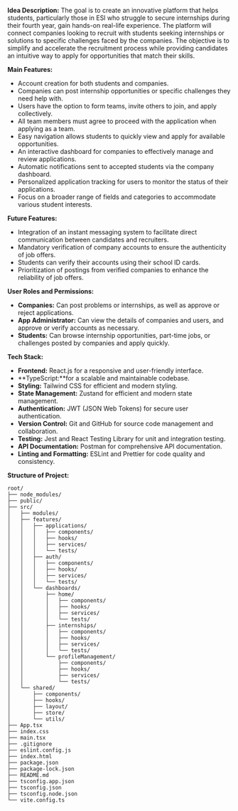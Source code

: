 **Idea Description:**
The goal is to create an innovative platform that helps students, particularly those in ESI who struggle to secure internships during their fourth year, gain hands-on real-life experience. The platform will connect companies looking to recruit with students seeking internships or solutions to specific challenges faced by the companies. The objective is to simplify and accelerate the recruitment process while providing candidates an intuitive way to apply for opportunities that match their skills.

**Main Features:**
- Account creation for both students and companies.
- Companies can post internship opportunities or specific challenges they need help with.
- Users have the option to form teams, invite others to join, and apply collectively.
- All team members must agree to proceed with the application when applying as a team.
- Easy navigation allows students to quickly view and apply for available opportunities.
- An interactive dashboard for companies to effectively manage and review applications.
- Automatic notifications sent to accepted students via the company dashboard.
- Personalized application tracking for users to monitor the status of their applications.
- Focus on a broader range of fields and categories to accommodate various student interests.

**Future Features:**
- Integration of an instant messaging system to facilitate direct communication between candidates and recruiters.
- Mandatory verification of company accounts to ensure the authenticity of job offers.
- Students can verify their accounts using their school ID cards.
- Prioritization of postings from verified companies to enhance the reliability of job offers.

**User Roles and Permissions:**
- **Companies:** Can post problems or internships, as well as approve or reject applications.
- **App Administrator:** Can view the details of companies and users, and approve or verify accounts as necessary.
- **Students:** Can browse internship opportunities, part-time jobs, or challenges posted by companies and apply quickly.

**Tech Stack:**
- **Frontend:** React.js for a responsive and user-friendly interface.
- **TypeScript:**for a scalable and maintainable codebase.
- **Styling:** Tailwind CSS for efficient and modern styling.
- **State Management:** Zustand for efficient and modern state management.
- **Authentication:** JWT (JSON Web Tokens) for secure user authentication.
- **Version Control:** Git and GitHub for source code management and collaboration.
- **Testing:** Jest and React Testing Library for unit and integration testing.
- **API Documentation:** Postman for comprehensive API documentation.
- **Linting and Formatting:** ESLint and Prettier for code quality and consistency.

**Structure of Project:**

    root/
    ├── node_modules/
    ├── public/
    ├── src/
    │   ├── modules/
    │   ├── features/
    │   │   ├── applications/
    │   │   │   ├── components/
    │   │   │   ├── hooks/
    │   │   │   ├── services/
    │   │   │   └── tests/
    │   │   ├── auth/
    │   │   │   ├── components/
    │   │   │   ├── hooks/
    │   │   │   ├── services/
    │   │   │   └── tests/
    │   │   └── dashboards/
    │   │       ├── home/
    │   │       │   ├── components/
    │   │       │   ├── hooks/
    │   │       │   ├── services/
    │   │       │   └── tests/
    │   │       ├── internships/
    │   │       │   ├── components/
    │   │       │   ├── hooks/
    │   │       │   ├── services/
    │   │       │   └── tests/
    │   │       └── profileManagement/
    │   │           ├── components/
    │   │           ├── hooks/
    │   │           ├── services/
    │   │           └── tests/
    │   └── shared/
    │       ├── components/
    │       ├── hooks/
    │       ├── layout/
    │       ├── store/
    │       └── utils/
    ├── App.tsx
    ├── index.css
    ├── main.tsx
    ├── .gitignore
    ├── eslint.config.js
    ├── index.html
    ├── package.json
    ├── package-lock.json
    ├── README.md
    ├── tsconfig.app.json
    ├── tsconfig.json
    ├── tsconfig.node.json
    └── vite.config.ts
